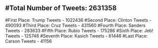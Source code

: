 #Total Number of Tweets: 2631358 
---
#First Place: Trump Tweets - 1022436
#Second Place: Clinton Tweets - 490093
#Third Place: Cruz Tweets - 431560
#Fourth Place: Sanders Tweets - 283633
#Fifth Place: Rubio Tweets - 175286
#Sixth Place: Jeb! Tweets - 125748
#Seventh Place: Kasich Tweets - 61446
#Last Place: Carson Tweets - 41156
